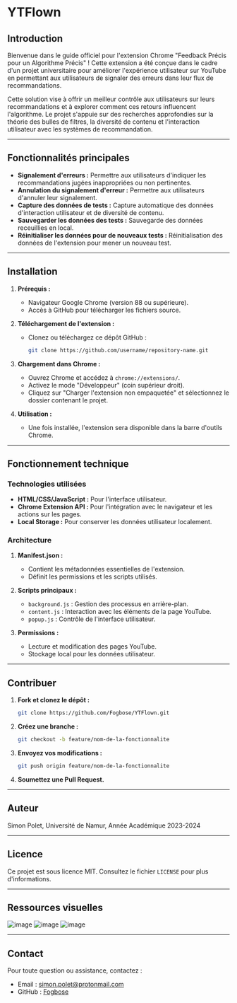 # YTFlown

## Introduction
Bienvenue dans le guide officiel pour l'extension Chrome "Feedback Précis pour un Algorithme Précis" ! Cette extension a été conçue dans le cadre d'un projet universitaire pour améliorer l'expérience utilisateur sur YouTube en permettant aux utilisateurs de signaler des erreurs dans leur flux de recommandations.

Cette solution vise à offrir un meilleur contrôle aux utilisateurs sur leurs recommandations et à explorer comment ces retours influencent l'algorithme. Le projet s'appuie sur des recherches approfondies sur la théorie des bulles de filtres, la diversité de contenu et l'interaction utilisateur avec les systèmes de recommandation.

---

## Fonctionnalités principales

- **Signalement d'erreurs :** Permettre aux utilisateurs d'indiquer les recommandations jugées inappropriées ou non pertinentes.
- **Annulation du signalement d'erreur :** Permettre aux utilisateurs d'annuler leur signalement.
- **Capture des données de tests :** Capture automatique des données d'interaction utilisateur et de diversité de contenu.
- **Sauvegarder les données des tests :** Sauvegarde des données receuillies en local.
- **Réinitialiser les données pour de nouveaux tests :** Réinitialisation des données de l'extension pour mener un nouveau test.

---

## Installation

1. **Prérequis :**
   - Navigateur Google Chrome (version 88 ou supérieure).
   - Accès à GitHub pour télécharger les fichiers source.

2. **Téléchargement de l'extension :**
   - Clonez ou téléchargez ce dépôt GitHub :
     ```bash
     git clone https://github.com/username/repository-name.git
     ```

3. **Chargement dans Chrome :**
   - Ouvrez Chrome et accédez à `chrome://extensions/`.
   - Activez le mode "Développeur" (coin supérieur droit).
   - Cliquez sur "Charger l'extension non empaquetée" et sélectionnez le dossier contenant le projet.

4. **Utilisation :**
   - Une fois installée, l'extension sera disponible dans la barre d'outils Chrome.

---

## Fonctionnement technique

### Technologies utilisées
- **HTML/CSS/JavaScript :** Pour l'interface utilisateur.
- **Chrome Extension API :** Pour l'intégration avec le navigateur et les actions sur les pages.
- **Local Storage :** Pour conserver les données utilisateur localement.

### Architecture
1. **Manifest.json :**
   - Contient les métadonnées essentielles de l'extension.
   - Définit les permissions et les scripts utilisés.

2. **Scripts principaux :**
   - `background.js` : Gestion des processus en arrière-plan.
   - `content.js` : Interaction avec les éléments de la page YouTube.
   - `popup.js` : Contrôle de l'interface utilisateur.

3. **Permissions :**
   - Lecture et modification des pages YouTube.
   - Stockage local pour les données utilisateur.

---

## Contribuer

1. **Fork et clonez le dépôt :**
   ```bash
   git clone https://github.com/Fogbose/YTFlown.git
   ```

2. **Créez une branche :**
   ```bash
   git checkout -b feature/nom-de-la-fonctionnalite
   ```

3. **Envoyez vos modifications :**
   ```bash
   git push origin feature/nom-de-la-fonctionnalite
   ```

4. **Soumettez une Pull Request.**

---

## Auteur

Simon Polet, Université de Namur, Année Académique 2023-2024

---

## Licence
Ce projet est sous licence MIT. Consultez le fichier `LICENSE` pour plus d'informations.

---

## Ressources visuelles
![image](https://github.com/user-attachments/assets/777f67e8-4a75-42ac-b87b-748caccc7fb2)
![image](https://github.com/user-attachments/assets/45789ab2-52ce-433a-82f9-000169175cd2)
![image](https://github.com/user-attachments/assets/263f9b5e-3c28-49e2-81ec-29c049ea9872)

---

## Contact
Pour toute question ou assistance, contactez :
- Email : simon.polet@protonmail.com
- GitHub : [Fogbose](https://github.com/Fogbose)

